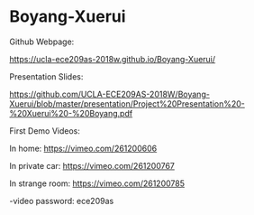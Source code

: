# Boyang-Xuerui

Github Webpage:

https://ucla-ece209as-2018w.github.io/Boyang-Xuerui/

Presentation Slides:

https://github.com/UCLA-ECE209AS-2018W/Boyang-Xuerui/blob/master/presentation/Project%20Presentation%20-%20Xuerui%20-%20Boyang.pdf




First Demo Videos:

In home: https://vimeo.com/261200606

In private car: https://vimeo.com/261200767

In strange room: https://vimeo.com/261200785

-video password: ece209as
